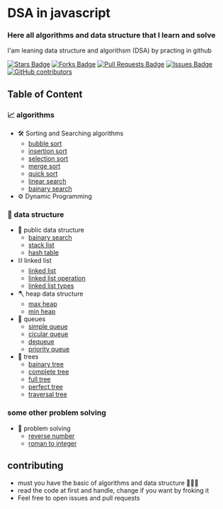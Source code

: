 # DSA in javascript

### Here all algorithms and data structure that I learn and solve

I'am leaning data structure and algorithsm (DSA) by practing in github
<p align="start">
<a href="https://github.com/abhisheknaiidu/awesome-github-profile-readme/stargazers"><img src="https://img.shields.io/github/stars/alhashmicode/data-structure-and-algorithms" alt="Stars Badge"/></a>
<a href="https://github.com/abhisheknaiidu/awesome-github-profile-readme/network/members"><img src="https://img.shields.io/github/forks/alhashmicode/data-structure-and-algorithms" alt="Forks Badge"/></a>
<a href="https://github.com/abhisheknaiidu/awesome-github-profile-readme/pulls"><img src="https://img.shields.io/github/issues-pr/alhashmicode/data-structure-and-algorithms" alt="Pull Requests Badge"/></a>
<a href="https://github.com/abhisheknaiidu/awesome-github-profile-readme/issues"><img src="https://img.shields.io/github/issues/alhashmicode/data-structure-and-algorithms" alt="Issues Badge"/></a>
<a href="https://github.com/abhisheknaiidu/awesome-github-profile-readme/graphs/contributors"><img alt="GitHub contributors" src="https://img.shields.io/github/contributors/alhashmicode/data-structure-and-algorithms?color=2b9348"></a>
</p>

## Table of Content
### 📈 algorithms 

- 🛠️ Sorting and Searching algorithms
  * [bubble sort](./algorithms/sorting-and-searching/bubble-sort.js)
  * [insertion sort](./algorithms/sorting-and-searching/insertion-sort.js)
  * [selection sort](./algorithms/sorting-and-searching/selection-sort.js)
  * [merge sort](./algorithms/sorting-and-searching/merge-sort.js)
  * [quick sort](./algorithms/sorting-and-searching/quick-sort.js)
  * [linear search](./algorithms/sorting-and-searching/linear-search.js)
  * [bainary search](./algorithms/sorting-and-searching/bainary-search.js)
- ⚙️ Dynamic Programming


### 🥞 data structure
- 🧮 public data structure
  * [bainary search](./data-structure/bainary-search-tree.js)
  * [stack list](./data-structure/stack.js)
  * [hash table](./data-structure/hash-table.js)
- ⛓️ linked list
  * [linked list](./data-structure/linked-list/linked-list.js)
  * [linked list operation](./data-structure/linked-list/linked-list-operation.js)
  * [linked list types](./data-structure/linked-list/linked-list-types.js)
- 🪓 heap data structure
  * [max heap](./data-structure/linked-list/heap-data-structure/max-heap.js)
  * [min heap](./data-structure/linked-list/heap-data-structure/min-heap.js)
- 🎢 queues
  * [simple queue](./algorithms/data-structure/queue/simple-queue.js)
  * [cicular queue](./algorithms/data-structure/queue/circular-queue.js)
  * [dequeue](./algorithms/data-structure/queue/deque.js)
  * [priority queue](./algorithms/data-structure/queue/priority-queue.js)
- 🌲 trees
  * [bainary tree](./data-structure/trees/bainary-tree.js)
  * [complete tree](./data-structure/trees/complete-tree.js)
  * [full tree](./data-structure/trees/full-tree.js)
  * [perfect tree](./data-structure/trees/perfect-tree.js)
  * [traversal tree](./data-structure/trees/traversal-tree.js)
   
 
### some other problem solving
- 🧠 problem solving
  * [reverse number](./solving/reverse-number.js)
  * [roman to integer](./solving/roman-to-integer.js)

 ## contributing 
 - must you have the basic of algorithms and data structure 🧠🦾🦾
 - read the code at first and handle, change if you want by froking it 
 - Feel free to open issues and pull requests

